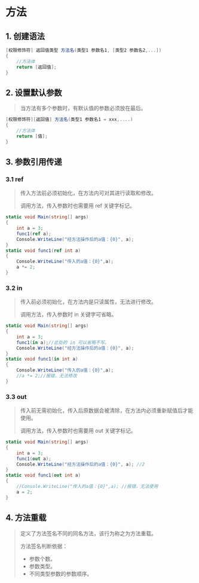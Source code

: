 # 方法

## 1. 创建语法

```C# 
[权限修饰符] 返回值类型 方法名(类型1 参数名1, [类型2 参数名2,...])
{
    //方法体
    return [返回值];
}
```

## 2. 设置默认参数

> 当方法有多个参数时，有默认值的参数必须放在最后。

````C# 
[权限修饰符][返回值] 方法名(类型1 参数名1 = xxx,....)
{
    //方法体
    return [值];
}
````

## 3. 参数引用传递

### 3.1 ref

> 传入方法前必须初始化，在方法内可对其进行读取和修改。
>
> 调用方法，传入参数时也需要用 ref 关键字标记。

````C#
static void Main(string[] args)
{
    int a = 3;
    func1(ref a);
    Console.WriteLine("经方法操作后的a值：{0}", a);
}
static void func1(ref int a)
{ 
    Console.WriteLine("传入的a值：{0}",a);
    a *= 2;
}
````

### 3.2 in

> 传入前必须初始化，在方法内是只读属性，无法进行修改。
>
> 调用方法，传入参数时 in 关键字可省略。

````C# 
static void Main(string[] args)
{
    int a = 3;
    func1(in a);//此处的 in 可以省略不写。
    Console.WriteLine("经方法操作后的a值：{0}", a);
}
static void func1(in int a)
{ 
    Console.WriteLine("传入的a值：{0}",a);
    //a *= 2;//报错，无法修改
}
````

### 3.3 out

> 传入前无需初始化，传入后原数据会被清除，在方法内必须重新赋值后才能使用。
>
> 调用方法，传入参数时也需要用 out 关键字标记。

````C# 
static void Main(string[] args)
{
    int a = 3;
    func1(out a);
    Console.WriteLine("经方法操作后的a值：{0}", a); //2
}
static void func1(out int a)
{ 
    //Console.WriteLine("传入的a值：{0}",a); //报错，无法使用
    a = 2;
}
````

## 4. 方法重载

> 定义了方法签名不同的同名方法，该行为称之为方法重载。
>
> 方法签名判断依据：
>
> * 参数个数。
> * 参数类型。
> * 不同类型参数的参数顺序。